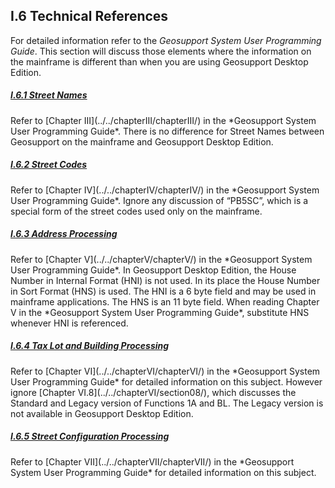 <h2>I.6 Technical References</h2>  

For detailed information refer to the *Geosupport System User Programming Guide*. This section will discuss those elements where the information on the mainframe is different than when you are using Geosupport Desktop Edition.  


<h5><u>I.6.1 Street Names</u></h5>  
Refer to [Chapter III](../../chapterIII/chapterIII/) in the *Geosupport System User Programming Guide*. There is no difference for Street Names between Geosupport on the mainframe and Geosupport Desktop Edition.  

<h5><u>I.6.2 Street Codes</u></h5>  
Refer to [Chapter IV](../../chapterIV/chapterIV/) in the *Geosupport System User Programming Guide*. Ignore any discussion of “PB5SC”, which is a special form of the street codes used only on the mainframe.  

<h5><u>I.6.3 Address Processing</u></h5>  
Refer to [Chapter V](../../chapterV/chapterV/) in the  *Geosupport System User Programming Guide*. In Geosupport Desktop Edition, the House Number in Internal Format (HNI) is not used. In its place the House Number in Sort Format (HNS) is used. The HNI is a 6 byte field and may be used in mainframe applications. The HNS is an 11 byte field. When reading Chapter V in the *Geosupport System User Programming Guide*, substitute HNS whenever HNI is referenced.  

<h5><u>I.6.4 Tax Lot and Building Processing</u></h5>  
Refer to [Chapter VI](../../chapterVI/chapterVI/) in the *Geosupport System User Programming Guide* for detailed information on this subject. However ignore [Chapter VI.8](../../chapterVI/section08/), which discusses the Standard and Legacy version of Functions 1A and BL. The Legacy version is not available in Geosupport Desktop Edition.  

<h5><u>I.6.5 Street Configuration Processing</u></h5>   
Refer to [Chapter VII](../../chapterVII/chapterVII/) in the *Geosupport System User Programming Guide* for detailed information on this subject.
